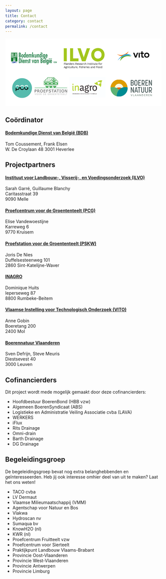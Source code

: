 ```yaml
---
layout: page
title: Contact
category: contact
permalink: /contact
---
```

![logos](./assets/img/logos.png "logos partners")   
## Coördinator
#### [Bodemkundige Dienst van België (BDB)](https://www.bdb.be/)

Tom Coussement, Frank Elsen   
W. De Croylaan 48 
3001 Heverlee  

## Projectpartners
#### [Instituut voor Landbouw-, Visserij-, en Voedingsonderzoek (ILVO)](https://www.ilvo.vlaanderen.be)

Sarah Garré, Guillaume Blanchy  
Caritasstraat 39  
9090 Melle  

#### [Proefcentrum voor de Groententeelt (PCG)](https://www.pcgroenteteelt.be/)

Elise Vandewoestijne   
Karreweg 6  
9770 Kruisem  

#### [Proefstation voor de Groententeelt (PSKW)](https://www.proefstation.be/)

Joris De Nies  
Duffelsesteenweg 101  
2860 Sint-Katelijne-Waver  

#### [INAGRO](https://www.inagro.be)

Dominique Huits  
Ieperseweg 87   
8800 Rumbeke-Beitem  

#### [Vlaamse Instelling voor Technologisch Onderzoek (VITO)](https://www.vito.be)

Anne Gobin  
Boeretang 200  
2400 Mol  

#### [Boerennatuur Vlaanderen](https://www.boerennatuur.be)

Sven Defrijn, Steve Meuris  
Diestsevest 40  
3000 Leuven  

## Cofinancierders
Dit project wordt mede mogelijk gemaakt door deze cofinancierders:
- Hoofdbestuur BoerenBond (HBB vzw)
- Algemeen BoerenSyndicaat (ABS)
- Logistieke en Administratie Veiling Associatie cvba (LAVA)
- WERKERS
- iFlux
- Rits Drainage
- Omni-drain
- Barth Drainage
- DG Drainage

## Begeleidingsgroep
De begeleidingsgroep bevat nog extra belanghebbenden en geïnteresseerden. Heb jij ook interesse omhier deel van uit te maken? Laat het ons weten!

- TACO cvba
- LV Dermaut
- Vlaamse Milieumaatschappij (VMM)
- Agentschap voor Natuur en Bos
- Vlakwa
- Hydroscan nv
- Sumaqua bv
- KnowH2O (nl)
- KWR (nl)
- Proefcentrum Fruitteelt vzw
- Proefcentrum voor Sierteelt
- Praktijkpunt Landbouw Vlaams-Brabant
- Provincie Oost-Vlaanderen
- Provincie West-Vlaanderen
- Provincie Antwerpen
- Provincie Limburg 